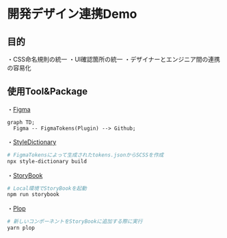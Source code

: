 # 開発デザイン連携Demo

## 目的

・CSS命名規則の統一
・UI確認箇所の統一
・デザイナーとエンジニア間の連携の容易化


## 使用Tool&Package
・[Figma](https://www.figma.com/files/team/1061106007959766714/recents-and-sharing?fuid=1061106002521003021)

```mermaid
graph TD;
  Figma -- FigmaTokens(Plugin) --> Github;
```

・[StyleDictionary](https://amzn.github.io/style-dictionary/#/)
```bash
# FigmaTokensによって生成されたtokens.jsonからSCSSを作成
npx style-dictionary build
```

・[StoryBook](https://storybook.js.org/)
```bash
# Local環境でStoryBookを起動
npm run storybook
```

・[Plop](https://plopjs.com/)
```bash
# 新しいコンポーネントをStoryBookに追加する際に実行
yarn plop
```
